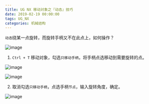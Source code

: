 ```yaml
---
title: UG NX 移动对象之『动态』技巧
date: 2019-02-19 00:00:00
tags: UG_NX
categories: 机械结构
---
```


`动态`绕某一点旋转，而旋转手柄又不在此点上，如何操作？

![image](https://wx2.sinaimg.cn/large/006mcMYXgy1g0bo8r3k9jj30iz0g7jt8.jpg)
<!--more-->

1. `Ctrl + T` 移动对象，勾选`只移动手柄`，将手柄点选移动到需要旋转的点。

![image](https://ws3.sinaimg.cn/large/006mcMYXgy1g0bob2m123j30940f4jrx.jpg)

![image](https://ws3.sinaimg.cn/large/006mcMYXgy1g0bocqqa0jj30fn0fa3zz.jpg)

2. 取消勾选`只移动手柄`，点选手柄`节点`，输入旋转角度，确定。

![image](https://wx2.sinaimg.cn/large/006mcMYXgy1g0boffrgskj30kw0cr0u8.jpg)

